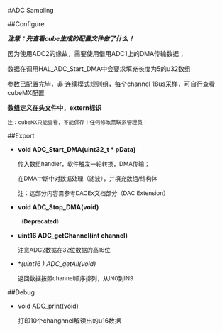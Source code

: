 #ADC Sampling

##Configure

<cite>**注意：先查看cube生成的配置文件做了什么！**
	
因为使用ADC2的缘故，需要使用借用ADC1上的DMA传输数据；
	
数据在调用HAL\_ADC\_Start_DMA中会要求填充长度为5的u32数组
	
参数已配置完毕，非·连续模式规则组，每个channel 18us采样，可自行查看cubeMX配置

**数组定义在头文件中，extern标识**

	注：cubeMX只能查看，不能保存！任何修改需联系管理员！
</cite>

##Export

+ **void ADC\_Start\_DMA(uint32\_t * pData)**

	<font size=2>传入数组handler，软件触发一轮转换，DMA传输；
	
	在DMA中断中对数据处理（滤波），并填充数组/结构体
	
	注：这部分内容需参考DACEx文档部分（DAC Extension）</font>

+ **void ADC\_Stop\_DMA(void)**

	<font size=2>（**Deprecated**）</font>

+ **uint16 ADC\_getChannel(int channel)**

	<font size=2>注意ADC2数据在32位数据的高16位</font>

+ **(uint16 *) ADC\_getAll(void)**
	
	<font size=2>返回数据按照channel顺序排列，从IN0到IN9</font>

##Debug

+ void ADC_print(void)
	
	打印10个changnnel解读出的u16数据